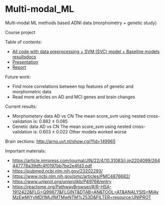# Multi-modal_ML
Multi-modal ML methods based ADNI data (morphometry + genetic study)

Course project

Table of contents:
* [All code with data preprocessing + SVM (SVC) model + Baseline models resultsdocs](main/Multi_modal_ML.ipynb)
* [Presentation](https://drive.google.com/file/d/1cbnQkl_xCAAVFCCSpx-W_rDmhHsCRW8g/view?usp=sharing)
* [Report](main/NeuroML_report.pdf)
  
Future work:
* Find more correlations between top features of genetic and morphometric data
* Read more articles on AD and MCI genes and brain changes

Current results:
* Morphometery data AD vs CN
The mean score_svm using nested cross-validation is: 0.882 ± 0.085
* Genetic data AD vs CN
The mean score_svm using nested cross-validation is: 0.603 ± 0.022
Other models worked  worse

Brain sections: http://arno.uvt.nl/show.cgi?fid=149965

Important materials:
* https://article.imrpress.com/journal/JIN/22/4/10.31083/j.jin2204099/264447778a39dfc4f0197bb7be2e4fd3.pdf
* https://pubmed.ncbi.nlm.nih.gov/23202293/
* https://www.ncbi.nlm.nih.gov/pmc/articles/PMC4876682/
* https://www.uniprot.org/uniprotkb/P49768/entry
* https://reactome.org/PathwayBrowser/#/R-HSA-1912422&FLG=Q99877&FLGINT&DTAB=AN&TOOL=AT&ANALYSIS=MjAyMzEwMjYyMDI1MjJfMTMwNTM%253D&FILTER=resource:UNIPROT
